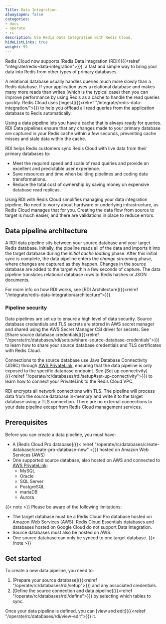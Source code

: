 ```yaml
---
Title: Data Integration
alwaysopen: false
categories:
- docs
- operate
- rc
description: Use Redis Data Integration with Redis Cloud.
hideListLinks: true
weight: 99
---
```


Redis Cloud now supports [Redis Data Integration (RDI)]({{<relref "integrate/redis-data-integration">}}), a fast and simple way to bring your data into Redis from other types of primary databases.

A relational database usually handles queries much more slowly than a Redis database. If your application uses a relational database and makes many more reads than writes (which is the typical case) then you can improve performance by using Redis as a cache to handle the read queries quickly. Redis Cloud uses [ingest]({{<relref "/integrate/redis-data-integration/">}}) to help you offload all read queries from the application database to Redis automatically.

Using a data pipeline lets you have a cache that is always ready for queries. RDI Data pipelines ensure that any changes made to your primary database are captured in your Redis cache within a few seconds, preventing cache misses and stale data within the cache. 

RDI helps Redis customers sync Redis Cloud with live data from their primary databases to:
- Meet the required speed and scale of read queries and provide an excellent and predictable user experience.
- Save resources and time when building pipelines and coding data transformations.
- Reduce the total cost of ownership by saving money on expensive database read replicas.

Using RDI with Redis Cloud simplifies managing your data integration pipeline. No need to worry about hardware or underlying infrastructure, as Redis Cloud manages that for you. Creating the data flow from source to target is much easier, and there are validations in place to reduce errors.

## Data pipeline architecture

A RDI data pipeline sits between your source database and your target Redis database. Initially, the pipeline reads all of the data and imports it into the target database during the *initial cache loading* phase. After this initial sync is complete, the data pipeline enters the *change streaming* phase, where changes are captured as they happen. Changes in the source database are added to the target within a few seconds of capture. The data pipeline translates relational database rows to Redis hashes or JSON documents. 

For more info on how RDI works, see [RDI Architecture]({{<relref "/integrate/redis-data-integration/architecture">}}).

### Pipeline security

Data pipelines are set up to ensure a high level of data security. Source database credentials and TLS secrets are stored in AWS secret manager and shared using the AWS Secret Manager CSI driver for secrets. See [Share source database credentials]({{<relref "/operate/rc/databases/rdi/setup#share-source-database-credentials">}}) to learn how to share your source database credentials and TLS certificates with Redis Cloud.

Connections to the source database use Java Database Connectivity (JDBC) through [AWS PrivateLink](https://aws.amazon.com/privatelink/), ensuring that the data pipeline is only exposed to the specific database endpoint. See [Set up connectivity]({{<relref "/operate/rc/databases/rdi/setup#set-up-connectivity">}}) to learn how to connect your PrivateLink to the Redis Cloud VPC.

RDI encrypts all network connections with TLS. The pipeline will process data from the source database in-memory and write it to the target database using a TLS connection. There are no external connections to your data pipeline except from Redis Cloud management services.

## Prerequisites

Before you can create a data pipeline, you must have:

- A [Redis Cloud Pro database]({{< relref "/operate/rc/databases/create-database/create-pro-database-new" >}}) hosted on Amazon Web Services (AWS)
- One supported source database, also hosted on AWS and connected to [AWS PrivateLink](https://aws.amazon.com/privatelink/):
    - MySQL
    - Oracle
    - SQL Server
    - PostgreSQL
    - mariaDB
    - Aurora

{{< note >}}
Please be aware of the following limitations:

- The target database must be a Redis Cloud Pro database hosted on Amazon Web Services (AWS). Redis Cloud Essentials databases and databases hosted on Google Cloud do not support Data Integration.
- Source databases must also be hosted on AWS.
- One source database can only be synced to one target database.
{{< /note >}} 

## Get started

To create a new data pipeline, you need to:

1. [Prepare your source database]({{<relref "/operate/rc/databases/rdi/setup">}}) and any associated credentials.
2. [Define the source connection and data pipeline]({{<relref "/operate/rc/databases/rdi/define">}}) by selecting which tables to sync.

Once your data pipeline is defined, you can [view and edit]({{<relref "/operate/rc/databases/rdi/view-edit">}}) it.